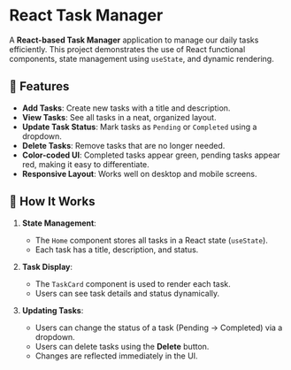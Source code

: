 # React Task Manager

A **React-based Task Manager** application to manage our daily tasks efficiently. This project demonstrates the use of React functional components, state management using `useState`, and dynamic rendering.

## 🔹 Features

- **Add Tasks**: Create new tasks with a title and description.
- **View Tasks**: See all tasks in a neat, organized layout.
- **Update Task Status**: Mark tasks as `Pending` or `Completed` using a dropdown.
- **Delete Tasks**: Remove tasks that are no longer needed.
- **Color-coded UI**: Completed tasks appear green, pending tasks appear red, making it easy to differentiate.
- **Responsive Layout**: Works well on desktop and mobile screens.

## 🔹 How It Works

1. **State Management**:  
   - The `Home` component stores all tasks in a React state (`useState`).
   - Each task has a title, description, and status.

2. **Task Display**:  
   - The `TaskCard` component is used to render each task.
   - Users can see task details and status dynamically.

3. **Updating Tasks**:  
   - Users can change the status of a task (Pending → Completed) via a dropdown.
   - Users can delete tasks using the **Delete** button.
   - Changes are reflected immediately in the UI.
